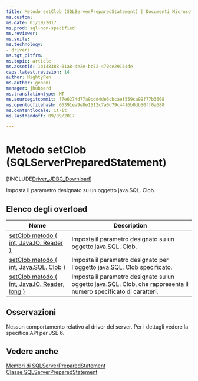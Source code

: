 ```yaml
---
title: Metodo setClob (SQLServerPreparedStatement) | Documenti Microsoft
ms.custom: 
ms.date: 01/19/2017
ms.prod: sql-non-specified
ms.reviewer: 
ms.suite: 
ms.technology:
- drivers
ms.tgt_pltfrm: 
ms.topic: article
ms.assetid: 1b148388-01a8-4e2e-bc72-470ce29164de
caps.latest.revision: 14
author: MightyPen
ms.author: genemi
manager: jhubbard
ms.translationtype: MT
ms.sourcegitcommit: f7e6274d77a9cdd4de6cbcaef559ca99f77b3608
ms.openlocfilehash: 66391ea9e8e1512c7a0d79c4416b0db50ff0a688
ms.contentlocale: it-it
ms.lasthandoff: 09/09/2017

---
```

# <a name="setclob-method-sqlserverpreparedstatement"></a>Metodo setClob (SQLServerPreparedStatement)
[!INCLUDE[Driver_JDBC_Download](../../../includes/driver_jdbc_download.md)]

  Imposta il parametro designato su un oggetto java.SQL. Clob.  
  
## <a name="overload-list"></a>Elenco degli overload  
  
|Nome|Description|  
|----------|-----------------|  
|[setClob metodo &#40; int, Java.IO. Reader &#41;](../../../connect/jdbc/reference/setclob-method-int-java-io-reader.md)|Imposta il parametro designato su un oggetto java.SQL. Clob.|  
|[setClob metodo &#40; int, Java.SQL. Clob &#41;](../../../connect/jdbc/reference/setclob-method-int-java-sql-clob.md)|Imposta il parametro designato per l'oggetto java.SQL. Clob specificato.|  
|[setClob metodo &#40; int, Java.IO. Reader, long &#41;](../../../connect/jdbc/reference/setclob-method-int-java-io-reader-long.md)|Imposta il parametro designato su un oggetto java.SQL. Clob, che rappresenta il numero specificato di caratteri.|  
  
## <a name="remarks"></a>Osservazioni  
 Nessun comportamento relativo al driver del server. Per i dettagli vedere la specifica API per JSE 6.  
  
## <a name="see-also"></a>Vedere anche  
 [Membri di SQLServerPreparedStatement](../../../connect/jdbc/reference/sqlserverpreparedstatement-members.md)   
 [Classe SQLServerPreparedStatement](../../../connect/jdbc/reference/sqlserverpreparedstatement-class.md)  
  
  
